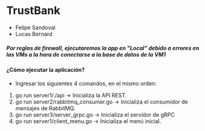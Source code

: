# TrustBank
* Felipe Sandoval
* Lucas Bernard

##### Por reglas de firewall, ejecutaremos la app en "Local" debido a errores en las VMs a la hora de conectarse a la base de datos de la VM1

#### ¿Cómo ejecutar la aplicación?
* Ingresar los siguientes 4 comandos, en el mismo orden:
1. go run server1/./api -> Inicializa la API REST.
2. go run server2/rabbitmq_consumer.go -> Inicializa el consumidor de mensajes de RabbitMQ.
3. go run server3/server_grpc.go -> Inicializa el servidor de gRPC
4. go run server1/client_menu.go -> Inicializa el menú inicial.
